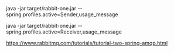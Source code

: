 java -jar target/rabbit-one.jar --spring.profiles.active=Sender,usage_message


java -jar target/rabbit-one.jar --spring.profiles.active=Receiver,usage_message


https://www.rabbitmq.com/tutorials/tutorial-two-spring-amqp.html
